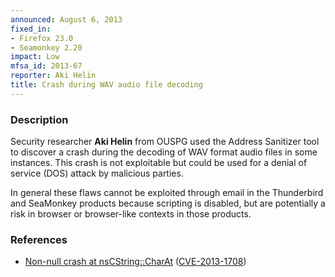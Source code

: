 ```yaml
---
announced: August 6, 2013
fixed_in:
- Firefox 23.0
- Seamonkey 2.20
impact: Low
mfsa_id: 2013-67
reporter: Aki Helin
title: Crash during WAV audio file decoding
---
```


<h3>Description</h3>

<p>Security researcher <strong>Aki Helin</strong> from OUSPG used the Address
Sanitizer tool to discover a crash during the decoding of WAV format audio files
in some instances. This crash is not exploitable but could be used for a denial
of service (DOS) attack by malicious parties.</p>

<p class="note">In general these flaws cannot be exploited through email in the
Thunderbird and SeaMonkey products because scripting is disabled, but are
potentially a risk in browser or browser-like contexts in those products.</p>

<h3>References</h3>

<ul>
  <li><a href="https://bugzilla.mozilla.org/show_bug.cgi?id=879924">
       Non-null crash at nsCString::CharAt</a> (<a href="http://cve.mitre.org/cgi-bin/cvename.cgi?name=CVE-2013-1708" class="ex-ref">CVE-2013-1708</a>)</li>
</ul>



